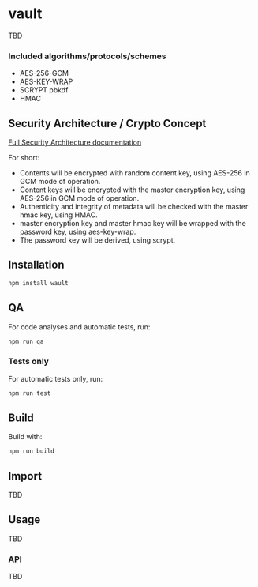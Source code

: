 # vault

TBD

### Included algorithms/protocols/schemes
* AES-256-GCM
* AES-KEY-WRAP
* SCRYPT pbkdf
* HMAC

## Security Architecture / Crypto Concept
[Full Security Architecture documentation](https://TBD.TBD (to be defined))

For short:
* Contents will be encrypted with random content key, using AES-256 in GCM mode of operation.
* Content keys will be encrypted with the master encryption key, using AES-256 in GCM mode of operation.
* Authenticity and integrity of metadata will be checked with the master hmac key, using HMAC.
* master encryption key and master hmac key will be wrapped with the password key, using aes-key-wrap.
* The password key will be derived, using scrypt.

## Installation
```bash
npm install wault
```

## QA
For code analyses and automatic tests, run:
```bash
npm run qa
```

### Tests only
For automatic tests only, run:
```bash
npm run test
```

## Build
Build with:
```bash
npm run build
```

## Import
TBD

## Usage
TBD

### API
TBD
